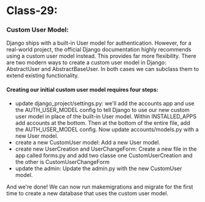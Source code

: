 # Class-29:

### Custom User Model:
Django ships with a built-in User model for authentication. However, for a real-world project, the official Django documentation highly recommends using a custom user model instead. This provides far more flexibility.
There are two modern ways to create a custom user model in Django: AbstractUser and AbstractBaseUser. In both cases we can subclass them to extend existing functionality.

#### Creating our initial custom user model requires four steps:
- update django_project/settings.py: we'll add the accounts app and use the AUTH_USER_MODEL config to tell Django to use our new custom user model in place of the built-in User model. Within INSTALLED_APPS add accounts at the bottom. Then at the bottom of the entire file, add the AUTH_USER_MODEL config.
Now update accounts/models.py with a new User model.
- create a new CustomUser model: Add a new User model.
- create new UserCreation and UserChangeForm: Create a new file in the app called forms.py and add two classe one CustomUserCreation and the other is CustomUserChangeForm
- update the admin: Update the admin.py with the new CustomUser model.

And we're done! We can now run makemigrations and migrate for the first time to create a new database that uses the custom user model.


